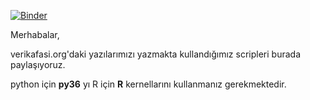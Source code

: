 
[![Binder](https://mybinder.org/badge_logo.svg)](https://mybinder.org/v2/gh/verikafasi/verikafasi-posts/master)

Merhabalar,

verikafasi.org'daki yazılarımızı yazmakta kullandığımız scripleri burada paylaşıyoruz.

python için **py36** yı R için **R** kernellarını kullanmanız gerekmektedir.